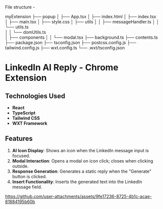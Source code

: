 ﻿File structure -

myExtension
├── popup
│ ├── App.tsx
│ ├── index.html
│ ├── index.tsx
│ ├── main.tsx
│ ├── style.css
│ ├── utils
│ │ ├── messageHandler.ts
│ │ └── utils.ts  
│ │ └── domUtils.ts  
│ ├── components
│ │ └── modal.tsx
├── background.ts
├── contents.ts
├── package.json
├── tsconfig.json
├── postcss.config.js
├── tailwind.config.js
├── wxt.config.ts
└── .wxt/tsconfig.json

# LinkedIn AI Reply - Chrome Extension

## Technologies Used

- **React**
- **TypeScript**
- **Tailwind CSS**
- **WXT Framework**

## Features

1. **AI Icon Display**: Shows an icon when the LinkedIn message input is focused.
2. **Modal Interaction**: Opens a modal on icon click; closes when clicking outside.
3. **Response Generation**: Generates a static reply when the "Generate" button is clicked.
4. **Insert Functionality**: Inserts the generated text into the LinkedIn message field.

https://github.com/user-attachments/assets/9fe17236-8725-4b1c-acae-81884195b60b
